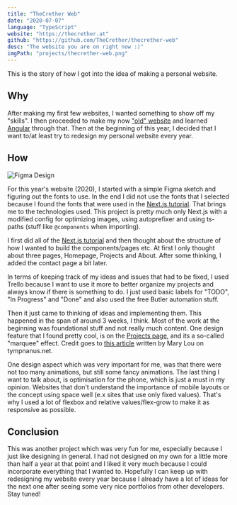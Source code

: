 ```yaml
---
title: "TheCrether Web"
date: "2020-07-07"
language: "TypeScript"
website: "https://thecrether.at"
github: "https://github.com/TheCrether/thecrether-web"
desc: "The website you are on right now :)"
imgPath: "projects/thecrether-web.png"
---
```


This is the story of how I got into the idea of making a personal website.

## Why

After making my first few websites, I wanted something to show off my "skills". I then proceeded to make my now ["old" website][1] and learned [Angular][2] through that.
Then at the beginning of this year, I decided that I want to/at least try to redesign my personal website every year.

## How

<div class="image">
<img src="/images/projects/thecrether-web-figma.png" alt="Figma Design">
</div>

For this year's website (2020), I started with a simple Figma sketch and figuring out the fonts to use. In the end I did not use the fonts that I selected because I found the fonts that were used in the [Next.js tutorial][3]. That brings me to the technologies used. This project is pretty much only Next.js with a modified config for optimizing images, using autoprefixer and using ts-paths (stuff like `@components` when importing).

I first did all of the [Next.js tutorial][3] and then thought about the structure of how I wanted to build the components/pages etc. At first I only thought about three pages, Homepage, Projects and About. After some thinking, I added the contact page a bit later.

In terms of keeping track of my ideas and issues that had to be fixed, I used Trello because I want to use it more to better organize my projects and always know if there is something to do. I just used basic labels for "TODO", "In Progress" and "Done" and also used the free Butler automation stuff.

Then it just came to thinking of ideas and implementing them. This happened in the span of around 3 weeks, I think. Most of the work at the beginning was foundational stuff and not really much content. One design feature that I found pretty cool, is on the [Projects page][4], and its a so-called "marquee" effect. Credit goes to [this article][5] written by Mary Lou on tympnanus.net.

One design aspect which was very important for me, was that there were not too many animations, but still some fancy animations. The last thing I want to talk about, is optimisation for the phone, which is just a must in my opinion. Websites that don't understand the importance of mobile layouts or the concept using space well (e.x sites that use only fixed values). That's why I used a lot of flexbox and relative values/flex-grow to make it as responsive as possible.

## Conclusion

This was another project which was very fun for me, especially because I just like designing in general. I had not designed on my own for a little more than half a year at that point and I liked it very much because I could incorporate everything that I wanted to. Hopefully I can keep up with redesigning my website every year because I already have a lot of ideas for the next one after seeing some very nice portfolios from other developers. Stay tuned!

[1]: https://github.com/TheCrether/thecrether-web/tree/2019
[2]: https://angular.io
[3]: https://nextjs.org/learn/basics/create-nextjs-app
[4]: /projects
[5]: https://tympanus.net/codrops/2020/03/31/css-only-marquee-effect/
